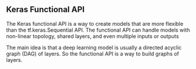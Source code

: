 Keras Functional API
--

The Keras functional API is a way to create models that are more flexible than the tf.keras.Sequential API. The functional API can handle models with non-linear topology, shared layers, and even multiple inputs or outputs

The main idea is that a deep learning model is usually a directed acyclic graph (DAG) of layers. So the functional API is a way to build graphs of layers.
